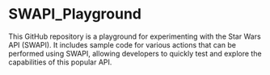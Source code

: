 # SWAPI_Playground
This GitHub repository is a playground for experimenting with the Star Wars API (SWAPI). It includes sample code for various actions that can be performed using SWAPI, allowing developers to quickly test and explore the capabilities of this popular API.
